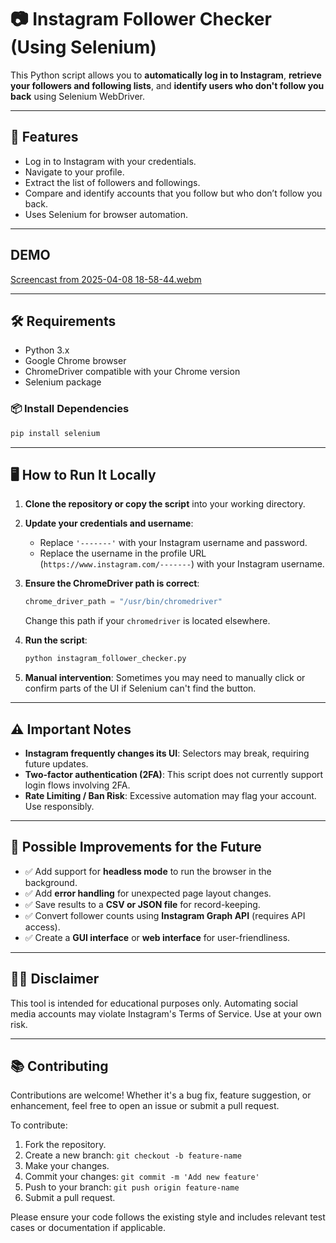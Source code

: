 # 📷 Instagram Follower Checker (Using Selenium)

This Python script allows you to **automatically log in to Instagram**, **retrieve your followers and following lists**, and **identify users who don't follow you back** using Selenium WebDriver.

---

## 🚀 Features

- Log in to Instagram with your credentials.
- Navigate to your profile.
- Extract the list of followers and followings.
- Compare and identify accounts that you follow but who don’t follow you back.
- Uses Selenium for browser automation.

---

## DEMO

[Screencast from 2025-04-08 18-58-44.webm](https://github.com/user-attachments/assets/9f8cc4c7-f141-48c7-89a6-ebfc93752896)


---

## 🛠️ Requirements

- Python 3.x
- Google Chrome browser
- ChromeDriver compatible with your Chrome version
- Selenium package

### 📦 Install Dependencies

```bash
pip install selenium
```

---

## 🖥️ How to Run It Locally

1. **Clone the repository or copy the script** into your working directory.

2. **Update your credentials and username**:

   - Replace `'-------'` with your Instagram username and password.
   - Replace the username in the profile URL (`https://www.instagram.com/-------`) with your Instagram username.

3. **Ensure the ChromeDriver path is correct**:

   ```python
   chrome_driver_path = "/usr/bin/chromedriver"
   ```
   Change this path if your `chromedriver` is located elsewhere.

4. **Run the script**:

   ```bash
   python instagram_follower_checker.py
   ```

5. **Manual intervention**:
   Sometimes you may need to manually click or confirm parts of the UI if Selenium can't find the button.

---

## ⚠️ Important Notes

- **Instagram frequently changes its UI**: Selectors may break, requiring future updates.
- **Two-factor authentication (2FA)**: This script does not currently support login flows involving 2FA.
- **Rate Limiting / Ban Risk**: Excessive automation may flag your account. Use responsibly.

---

## 🔧 Possible Improvements for the Future

- ✅ Add support for **headless mode** to run the browser in the background.
- ✅ Add **error handling** for unexpected page layout changes.
- ✅ Save results to a **CSV or JSON file** for record-keeping.
- ✅ Convert follower counts using **Instagram Graph API** (requires API access).
- ✅ Create a **GUI interface** or **web interface** for user-friendliness.

---

## 🧑‍💻 Disclaimer

This tool is intended for educational purposes only. Automating social media accounts may violate Instagram's Terms of Service. Use at your own risk.

---

## 📚 Contributing

Contributions are welcome! Whether it's a bug fix, feature suggestion, or enhancement, feel free to open an issue or submit a pull request.

To contribute:

1. Fork the repository.
2. Create a new branch: `git checkout -b feature-name`
3. Make your changes.
4. Commit your changes: `git commit -m 'Add new feature'`
5. Push to your branch: `git push origin feature-name`
6. Submit a pull request.

Please ensure your code follows the existing style and includes relevant test cases or documentation if applicable.



